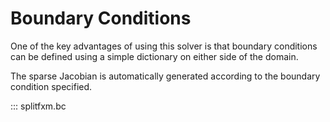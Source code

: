 # Boundary Conditions

One of the key advantages of using this solver is that boundary conditions can be defined using a simple dictionary on either side of the domain.

The sparse Jacobian is automatically generated according to the boundary condition specified.

::: splitfxm.bc